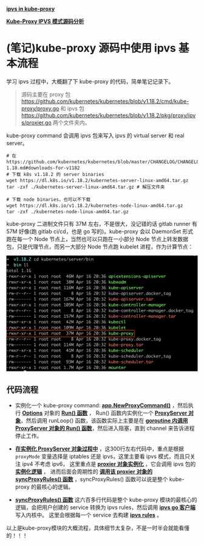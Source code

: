 
**[ipvs in kube-proxy](https://github.com/kubernetes/kubernetes/blob/master/pkg/proxy/ipvs/proxier.go)**

**[Kube-Proxy IPVS 模式源码分析](https://xigang.github.io/2019/07/28/kube-proxy-source-code/)**



# (笔记)kube-proxy 源码中使用 ipvs 基本流程
学习 ipvs 过程中，大概翻了下 kube-proxy 的代码，简单笔记记录下。

> 源码主要在 proxy 包 https://github.com/kubernetes/kubernetes/blob/v1.18.2/cmd/kube-proxy/proxy.go 和 
ipvs 包 https://github.com/kubernetes/kubernetes/blob/v1.18.2/pkg/proxy/ipvs/proxier.go 两个文件夹内。

kube-proxy command 会调用 ipvs 包来写入 ipvs 的 virtual server 和 real server。

```shell script
# 在https://github.com/kubernetes/kubernetes/blob/master/CHANGELOG/CHANGELOG-1.18.md#downloads-for-v1182
# 下载 k8s v1.18.2 的 server binaries
wget https://dl.k8s.io/v1.18.2/kubernetes-server-linux-amd64.tar.gz
tar -zxf ./kubernetes-server-linux-amd64.tar.gz # 解压文件夹

# 下载 node binaries，也可以不下载
wget https://dl.k8s.io/v1.18.2/kubernetes-node-linux-amd64.tar.gz
tar -zxf ./kubernetes-node-linux-amd64.tar.gz
```

kube-proxy 二进制文件只有 37M 左右，不是很大，没记错的话 gitlab runner 有 57M 好像(跑 gitlab ci/cd，也是 go 写的)。kube-proxy 会以
DaemonSet 形式跑在每一个 Node 节点上，当然也可以只跑在一小部分 Node 节点上转发数据包，只是代理节点，而另一大部分 Node 节点跑 kubelet 进程，作为计算节点：

![kube-proxy-size](./imgs/kube-proxy-size.png)

## 代码流程

* 实例化一个 kube-proxy command: **[app.NewProxyCommand()](https://github.com/kubernetes/kubernetes/blob/v1.18.2/cmd/kube-proxy/proxy.go#L37)** ，然后执行 **[Options](https://github.com/kubernetes/kubernetes/blob/v1.18.2/cmd/kube-proxy/app/server.go#L104-L139)** 对象的 **[Run() 函数](https://github.com/kubernetes/kubernetes/blob/v1.18.2/cmd/kube-proxy/app/server.go#L496)** ，
Run() 函数内实例化一个 **[ProxyServer 对象](https://github.com/kubernetes/kubernetes/blob/v1.18.2/cmd/kube-proxy/app/server.go#L314-L317)**，然后调用 runLoop() 函数，该函数实际上主要是在 **[goroutine 内调用 ProxyServer 对象的 Run() 函数](https://github.com/kubernetes/kubernetes/blob/v1.18.2/cmd/kube-proxy/app/server.go#L334-L338)**，然后进入阻塞，直到 channel 来告诉进程停止工作。

* **[在实例化 ProxyServer 对象过程中](https://github.com/kubernetes/kubernetes/blob/v1.18.2/cmd/kube-proxy/app/server_others.go#L75-L382)** ，这300行左右代码中，重点是根据 `proxyMode` 变量选择是 iptables 还是 ipvs，这里主要看 ipvs 模式，而且只关注 ipv4 不考虑 ipv6，
这里重点是 **[proxier 对象实例化](https://github.com/kubernetes/kubernetes/blob/v1.18.2/cmd/kube-proxy/app/server_others.go#L307-L336)** ，它会调用 ipvs 包的 **[实例化逻辑](https://github.com/kubernetes/kubernetes/blob/v1.18.2/pkg/proxy/ipvs/proxier.go#L319-L482)** ，
进而后面会周期性的 **[调用该 proxier 对象的 syncProxyRules() 函数](https://github.com/kubernetes/kubernetes/blob/v1.18.2/pkg/proxy/ipvs/proxier.go#L479)** ，syncProxyRules() 函数可以说是整个 kube-proxy 的最核心的逻辑。

* **[syncProxyRules() 函数](https://github.com/kubernetes/kubernetes/blob/v1.18.2/pkg/proxy/ipvs/proxier.go#L989-L1626)** 这六百多行代码是整个 kube-proxy 模块的最核心的逻辑，会把用户创建的 service 转换为 ipvs rules，然后调用 **[ipvs go 客户端](https://github.com/kubernetes/kubernetes/blob/v1.18.2/pkg/util/ipvs/ipvs.go)** 写入内核中。
这里会根据每一个 service 去构建 **[ipvs rules](https://github.com/kubernetes/kubernetes/blob/v1.18.2/pkg/proxy/ipvs/proxier.go#L1115-L1540)** 。

以上是kube-proxy模块的大概流程，具体细节太复杂，不是一时半会就能看懂的！！！
